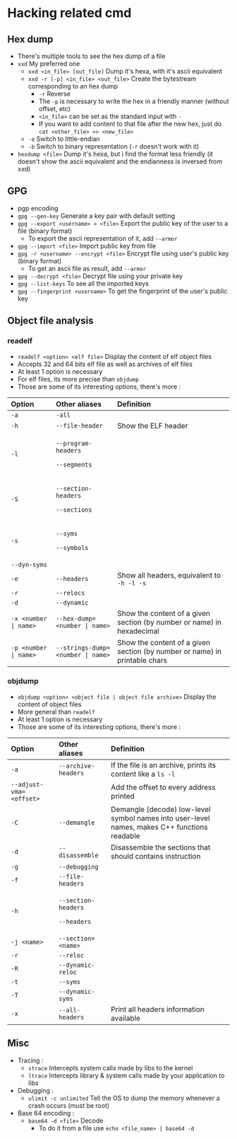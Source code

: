 # Hacking related cmd

## Hex dump

* There's multiple tools to see the hex dump of a file
* `xxd` My preferred one
  * `xxd <in_file> [out_file]` Dump it's hexa, with it's ascii equivalent
  * `xxd -r [-p] <in_file> <out_file>` Create the bytestream corresponding to an hex dump
    * `-r` Reverse
    * The `-p` is necessary to write the hex in a friendly manner \(without offset, etc\)
    * `<in_file>` can be set as the standard input with `-`
    * If you want to add content to that file after the new hex, just do `cat <other_file> >> <new_file>`
  * `-e` Switch to little-endian
  * `-b` Switch to binary representation \(`-r` doesn't work with it\)
* `hexdump <file>` Dump it's hexa, but i find the format less friendly \(it doesn't show the ascii equivalent and the endianness is inversed from xxd\)

## GPG

* pgp encoding
* `gpg --gen-key` Generate a key pair with default setting
* `gpg --export <username> > <file>` Export the public key of the user to a file \(binary format\)
  * To export the ascii representation of it, add `--armor`
* `gpg --import <file>` Import public key from file
* `gpg -r <username> --encrypt <file>` Encrypt file using user's public key \(binary format\)
  * To get an ascii file as result, add `--armor`
* `gpg --decrypt <file>` Decrypt file using your private key
* `gpg --list-keys` To see all the imported keys
* `gpg --fingerprint <username>` To get the fingerprint of the user's public key

## Object file analysis

### readelf

* `readelf <option> <elf file>` Display the content of elf object files
* Accepts 32 and 64 bits elf file as well as archives of elf files
* At least 1 option is necessary
* For elf files, its more precise than `objdump`
* Those are some of its interesting options, there's more :

<table>
  <thead>
    <tr>
      <th style="text-align:left">Option</th>
      <th style="text-align:left">Other aliases</th>
      <th style="text-align:left">Definition</th>
    </tr>
  </thead>
  <tbody>
    <tr>
      <td style="text-align:left"><code>-a</code>
      </td>
      <td style="text-align:left"><code>-all</code>
      </td>
      <td style="text-align:left"></td>
    </tr>
    <tr>
      <td style="text-align:left"><code>-h</code>
      </td>
      <td style="text-align:left"><code>--file-header</code>
      </td>
      <td style="text-align:left">Show the ELF header</td>
    </tr>
    <tr>
      <td style="text-align:left"><code>-l</code>
      </td>
      <td style="text-align:left">
        <p><code>--program-headers</code>
        </p>
        <p><code>--segments</code>
        </p>
      </td>
      <td style="text-align:left"></td>
    </tr>
    <tr>
      <td style="text-align:left"><code>-S</code>
      </td>
      <td style="text-align:left">
        <p><code>--section-headers</code>
        </p>
        <p><code>--sections</code>
        </p>
      </td>
      <td style="text-align:left"></td>
    </tr>
    <tr>
      <td style="text-align:left"><code>-s</code>
      </td>
      <td style="text-align:left">
        <p><code>--syms</code>
        </p>
        <p><code>--symbols</code>
        </p>
      </td>
      <td style="text-align:left"></td>
    </tr>
    <tr>
      <td style="text-align:left"><code>--dyn-syms</code>
      </td>
      <td style="text-align:left"></td>
      <td style="text-align:left"></td>
    </tr>
    <tr>
      <td style="text-align:left"><code>-e</code>
      </td>
      <td style="text-align:left"><code>--headers</code>
      </td>
      <td style="text-align:left">Show all headers, equivalent to <code>-h -l -s</code>
      </td>
    </tr>
    <tr>
      <td style="text-align:left"><code>-r</code>
      </td>
      <td style="text-align:left"><code>--relocs</code>
      </td>
      <td style="text-align:left"></td>
    </tr>
    <tr>
      <td style="text-align:left"><code>-d</code>
      </td>
      <td style="text-align:left"><code>--dynamic</code>
      </td>
      <td style="text-align:left"></td>
    </tr>
    <tr>
      <td style="text-align:left"><code>-x &lt;number | name&gt;</code>
      </td>
      <td style="text-align:left"><code>--hex-dump=&lt;number | name&gt;</code>
      </td>
      <td style="text-align:left">Show the content of a given section (by number or name) in hexadecimal</td>
    </tr>
    <tr>
      <td style="text-align:left"><code>-p &lt;number | name&gt;</code>
      </td>
      <td style="text-align:left"><code>--strings-dump=&lt;number | name&gt;</code>
      </td>
      <td style="text-align:left">Show the content of a given section (by number or name) in printable chars</td>
    </tr>
  </tbody>
</table>

### objdump

* `objdump <option> <object file | object file archive>` Display the content of object files
* More general than `readelf`
* At least 1 option is necessary
* Those are some of its interesting options, there's more :

<table>
  <thead>
    <tr>
      <th style="text-align:left">Option</th>
      <th style="text-align:left">Other aliases</th>
      <th style="text-align:left">Definition</th>
    </tr>
  </thead>
  <tbody>
    <tr>
      <td style="text-align:left"><code>-a</code>
      </td>
      <td style="text-align:left"><code>--archive-headers</code>
      </td>
      <td style="text-align:left">If the file is an archive, prints its content like a <code>ls -l</code>
      </td>
    </tr>
    <tr>
      <td style="text-align:left"><code>--adjust-vma=&lt;offset&gt;</code>
      </td>
      <td style="text-align:left"></td>
      <td style="text-align:left">Add the offset to every address printed</td>
    </tr>
    <tr>
      <td style="text-align:left"><code>-C</code>
      </td>
      <td style="text-align:left"><code>--demangle</code>
      </td>
      <td style="text-align:left">Demangle (decode) low-level symbol names into user-level names, makes
        C++ functions readable</td>
    </tr>
    <tr>
      <td style="text-align:left"><code>-d</code>
      </td>
      <td style="text-align:left"><code>--disassemble</code>
      </td>
      <td style="text-align:left">Disassemble the sections that should contains instruction</td>
    </tr>
    <tr>
      <td style="text-align:left"><code>-g</code>
      </td>
      <td style="text-align:left"><code>--debugging</code>
      </td>
      <td style="text-align:left"></td>
    </tr>
    <tr>
      <td style="text-align:left"><code>-f</code>
      </td>
      <td style="text-align:left"><code>--file-headers</code>
      </td>
      <td style="text-align:left"></td>
    </tr>
    <tr>
      <td style="text-align:left"><code>-h</code>
      </td>
      <td style="text-align:left">
        <p><code>--section-headers</code>
        </p>
        <p><code>--headers</code>
        </p>
      </td>
      <td style="text-align:left"></td>
    </tr>
    <tr>
      <td style="text-align:left"><code>-j &lt;name&gt;</code>
      </td>
      <td style="text-align:left"><code>--section=&lt;name&gt;</code>
      </td>
      <td style="text-align:left"></td>
    </tr>
    <tr>
      <td style="text-align:left"><code>-r</code>
      </td>
      <td style="text-align:left"><code>--reloc</code>
      </td>
      <td style="text-align:left"></td>
    </tr>
    <tr>
      <td style="text-align:left"><code>-R</code>
      </td>
      <td style="text-align:left"><code>--dynamic-reloc</code>
      </td>
      <td style="text-align:left"></td>
    </tr>
    <tr>
      <td style="text-align:left"><code>-t</code>
      </td>
      <td style="text-align:left"><code>--syms</code>
      </td>
      <td style="text-align:left"></td>
    </tr>
    <tr>
      <td style="text-align:left"><code>-T</code>
      </td>
      <td style="text-align:left"><code>--dynamic-syms</code>
      </td>
      <td style="text-align:left"></td>
    </tr>
    <tr>
      <td style="text-align:left"><code>-x</code>
      </td>
      <td style="text-align:left"><code>--all-headers</code>
      </td>
      <td style="text-align:left">Print all headers information available</td>
    </tr>
  </tbody>
</table>

## Misc

* Tracing :
  * `strace` Intercepts system calls made by libs to the kernel
  * `ltrace` Intercepts library & system calls made by your application to libs
* Debugging :
  * `ulimit -c unlimited` Tell the OS to dump the memory whenever a crash occurs \(must be root\) 
* Base 64 encoding :
  * `base64 -d <file>` Decode
    * To do it from a file use `echo <file_name> | base64 -d`

